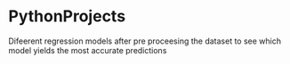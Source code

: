 # PythonProjects
Difeerent regression models after pre proceesing the dataset
to see which model yields the most accurate predictions
